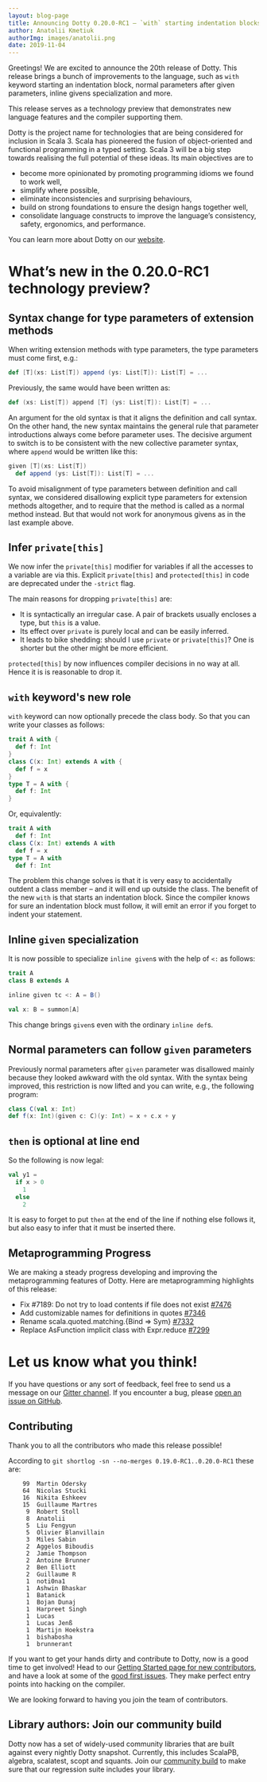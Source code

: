 ```yaml
---
layout: blog-page
title: Announcing Dotty 0.20.0-RC1 – `with` starting indentation blocks, inline given specializations and more
author: Anatolii Kmetiuk
authorImg: images/anatolii.png
date: 2019-11-04
---
```


Greetings! We are excited to announce the 20th release of Dotty. This release brings a bunch of improvements to the language, such as `with` keyword starting an indentation block, normal parameters after given parameters, inline givens specialization and more.

This release serves as a technology preview that demonstrates new
language features and the compiler supporting them.

Dotty is the project name for technologies that are being considered for
inclusion in Scala 3. Scala has pioneered the fusion of object-oriented and
functional programming in a typed setting. Scala 3 will be a big step towards
realising the full potential of these ideas. Its main objectives are to

- become more opinionated by promoting programming idioms we found to work well,
- simplify where possible,
- eliminate inconsistencies and surprising behaviours,
- build on strong foundations to ensure the design hangs together well,
- consolidate language constructs to improve the language’s consistency, safety, ergonomics, and
  performance.

You can learn more about Dotty on our [website](https://dotty.epfl.ch).

<!--more-->

# What’s new in the 0.20.0-RC1 technology preview?
## Syntax change for type parameters of extension methods
When writing extension methods with type parameters, the type parameters must come first, e.g.:

```scala
def [T](xs: List[T]) append (ys: List[T]): List[T] = ...
```

Previously, the same would have been written as:

```scala
def (xs: List[T]) append [T] (ys: List[T]): List[T] = ...
```

An argument for the old syntax is that it aligns the definition and call syntax. On the other hand, the new syntax maintains the general rule that parameter introductions always come before parameter uses. The decisive argument to switch is to be consistent with the new collective parameter syntax, where `append` would be written like this:

```scala
given [T](xs: List[T])
  def append (ys: List[T]): List[T] = ...
```

To avoid misalignment of type parameters between definition and call syntax, we considered disallowing explicit type parameters for extension methods altogether, and to require that the method is called as a normal method instead. But that would not work for anonymous givens as in the last example above.

## Infer `private[this]`
We now infer the `private[this]` modifier for variables if all the accesses to a variable are via this. Explicit `private[this]` and `protected[this]` in code are deprecated under the `-strict` flag.

The main reasons for dropping `private[this]` are:

- It is syntactically an irregular case. A pair of brackets usually encloses a type, but `this` is a value.
- Its effect over `private` is purely local and can be easily inferred.
- It leads to bike shedding: should I use `private` or `private[this]`? One is shorter but the other might be more efficient.

`protected[this]` by now influences compiler decisions in no way at all. Hence it is is reasonable to drop it.

## `with` keyword's new role
`with` keyword can now optionally precede the class body. So that you can write your classes as follows:

```scala
trait A with {
  def f: Int
}
class C(x: Int) extends A with {
  def f = x
}
type T = A with {
  def f: Int
}
```

Or, equivalently:

```scala
trait A with
  def f: Int
class C(x: Int) extends A with
  def f = x
type T = A with
  def f: Int
```

The problem this change solves is that it is very easy to accidentally outdent a class member – and it will end up outside the class. The benefit of the new `with` is that starts an indentation block. Since the compiler knows for sure an indentation block must follow, it will emit an error if you forget to indent your statement.

## Inline `given` specialization
It is now possible to specialize `inline given`s with the help of `<:` as follows:

```scala
trait A
class B extends A

inline given tc <: A = B()

val x: B = summon[A]
```

This change brings `given`s even with the ordinary `inline def`s.

## Normal parameters can follow `given` parameters
Previously normal parameters after `given` parameter was disallowed mainly because they looked awkward with the old syntax. With the syntax being improved, this restriction is now lifted and you can write, e.g., the following program:

```scala
class C(val x: Int)
def f(x: Int)(given c: C)(y: Int) = x + c.x + y
```

## `then` is optional at line end
So the following is now legal:

```scala
val y1 =
  if x > 0
    1
  else
    2
```

It is easy to forget to put `then` at the end of the line if nothing else follows it, but also easy to infer that it must be inserted there.

## Metaprogramming Progress
We are making a steady progress developing and improving the metaprogramming features of Dotty. Here are metaprogramming highlights of this release:

- Fix #7189: Do not try to load contents if file does not exist [#7476](https://github.com/lampepfl/dotty/pull/7476)
- Add customizable names for definitions in quotes [#7346](https://github.com/lampepfl/dotty/pull/7346)
- Rename scala.quoted.matching.{Bind => Sym} [#7332](https://github.com/lampepfl/dotty/pull/7332)
- Replace AsFunction implicit class with Expr.reduce [#7299](https://github.com/lampepfl/dotty/pull/7299)

# Let us know what you think!

If you have questions or any sort of feedback, feel free to send us a message on our
[Gitter channel](https://gitter.im/lampepfl/dotty). If you encounter a bug, please
[open an issue on GitHub](https://github.com/lampepfl/dotty/issues/new).

## Contributing

Thank you to all the contributors who made this release possible!

According to `git shortlog -sn --no-merges 0.19.0-RC1..0.20.0-RC1` these are:

```
    99  Martin Odersky
    64  Nicolas Stucki
    16  Nikita Eshkeev
    15  Guillaume Martres
     9  Robert Stoll
     8  Anatolii
     5  Liu Fengyun
     5  Olivier Blanvillain
     3  Miles Sabin
     2  Aggelos Biboudis
     2  Jamie Thompson
     2  Antoine Brunner
     2  Ben Elliott
     2  Guillaume R
     1  noti0na1
     1  Ashwin Bhaskar
     1  Batanick
     1  Bojan Dunaj
     1  Harpreet Singh
     1  Lucas
     1  Lucas Jenß
     1  Martijn Hoekstra
     1  bishabosha
     1  brunnerant
```

If you want to get your hands dirty and contribute to Dotty, now is a good time to get involved!
Head to our [Getting Started page for new contributors](https://dotty.epfl.ch/docs/contributing/getting-started.html),
and have a look at some of the [good first issues](https://github.com/lampepfl/dotty/issues?q=is%3Aissue+is%3Aopen+label%3Aexp%3Anovice).
They make perfect entry points into hacking on the compiler.

We are looking forward to having you join the team of contributors.

## Library authors: Join our community build

Dotty now has a set of widely-used community libraries that are built against every nightly Dotty
snapshot. Currently, this includes ScalaPB, algebra, scalatest, scopt and squants.
Join our [community build](https://github.com/lampepfl/dotty-community-build)
to make sure that our regression suite includes your library.

[Scastie]: https://scastie.scala-lang.org/?target=dotty

[@odersky]: https://github.com/odersky
[@DarkDimius]: https://github.com/DarkDimius
[@smarter]: https://github.com/smarter
[@felixmulder]: https://github.com/felixmulder
[@nicolasstucki]: https://github.com/nicolasstucki
[@liufengyun]: https://github.com/liufengyun
[@OlivierBlanvillain]: https://github.com/OlivierBlanvillain
[@biboudis]: https://github.com/biboudis
[@allanrenucci]: https://github.com/allanrenucci
[@Blaisorblade]: https://github.com/Blaisorblade
[@Duhemm]: https://github.com/Duhemm
[@AleksanderBG]: https://github.com/AleksanderBG
[@milessabin]: https://github.com/milessabin
[@anatoliykmetyuk]: https://github.com/anatoliykmetyuk
